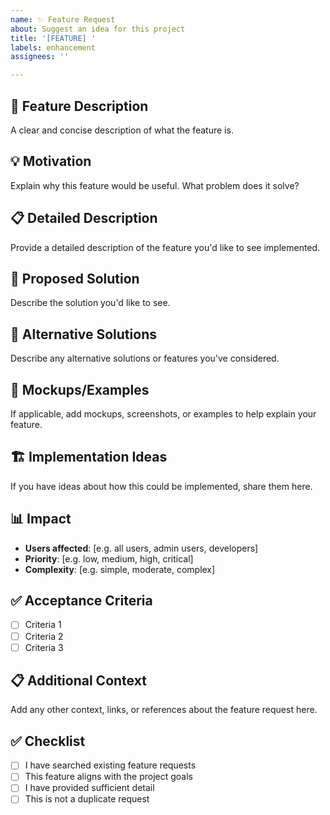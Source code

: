 ```yaml
---
name: ✨ Feature Request
about: Suggest an idea for this project
title: '[FEATURE] '
labels: enhancement
assignees: ''

---
```


## 🎯 Feature Description
A clear and concise description of what the feature is.

## 💡 Motivation
Explain why this feature would be useful. What problem does it solve?

## 📋 Detailed Description
Provide a detailed description of the feature you'd like to see implemented.

## 🎨 Proposed Solution
Describe the solution you'd like to see.

## 🔄 Alternative Solutions
Describe any alternative solutions or features you've considered.

## 📸 Mockups/Examples
If applicable, add mockups, screenshots, or examples to help explain your feature.

## 🏗️ Implementation Ideas
If you have ideas about how this could be implemented, share them here.

## 📊 Impact
- **Users affected**: [e.g. all users, admin users, developers]
- **Priority**: [e.g. low, medium, high, critical]
- **Complexity**: [e.g. simple, moderate, complex]

## ✅ Acceptance Criteria
- [ ] Criteria 1
- [ ] Criteria 2
- [ ] Criteria 3

## 📋 Additional Context
Add any other context, links, or references about the feature request here.

## ✅ Checklist
- [ ] I have searched existing feature requests
- [ ] This feature aligns with the project goals
- [ ] I have provided sufficient detail
- [ ] This is not a duplicate request
